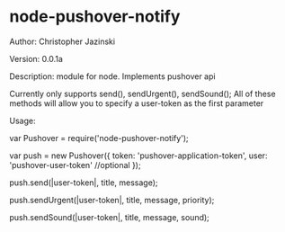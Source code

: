 node-pushover-notify
====================

Author: Christopher Jazinski

Version: 0.0.1a

Description: module for node. Implements pushover api

Currently only supports send(), sendUrgent(), sendSound();
All of these methods will allow you to specify a user-token as the first parameter

Usage:

var Pushover = require('node-pushover-notify');

var push = new Pushover({
	token: 'pushover-application-token',
	user: 'pushover-user-token' //optional
});

push.send(|user-token|, title, message);

push.sendUrgent(|user-token|, title, message, priority);

push.sendSound(|user-token|, title, message, sound);